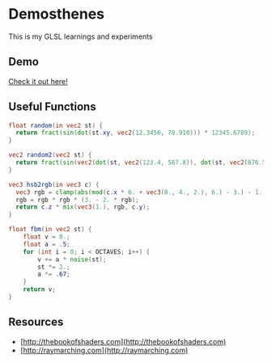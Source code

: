 # Demosthenes

This is my GLSL learnings and experiments

## Demo

[Check it out here!](https://benji6.github.io/demosthenes)


## Useful Functions

```glsl
float random(in vec2 st) {
  return fract(sin(dot(st.xy, vec2(12.3456, 78.910))) * 12345.6789);
}
```

```glsl
vec2 random2(vec2 st) {
  return fract(sin(vec2(dot(st, vec2(123.4, 567.8)), dot(st, vec2(876.5, 432.1)))) * 123456.789);
}
```

```glsl
vec3 hsb2rgb(in vec3 c) {
  vec3 rgb = clamp(abs(mod(c.x * 6. + vec3(0., 4., 2.), 6.) - 3.) - 1., 0., 1.);
  rgb = rgb * rgb * (3. - 2. * rgb);
  return c.z * mix(vec3(1.), rgb, c.y);
}
```

```glsl
float fbm(in vec2 st) {
    float v = 0.;
    float a = .5;
    for (int i = 0; i < OCTAVES; i++) {
        v += a * noise(st);
        st *= 2.;
        a *= .67;
    }
    return v;
}
```

## Resources

- [http://thebookofshaders.com](http://thebookofshaders.com)
- [http://raymarching.com](http://raymarching.com)
